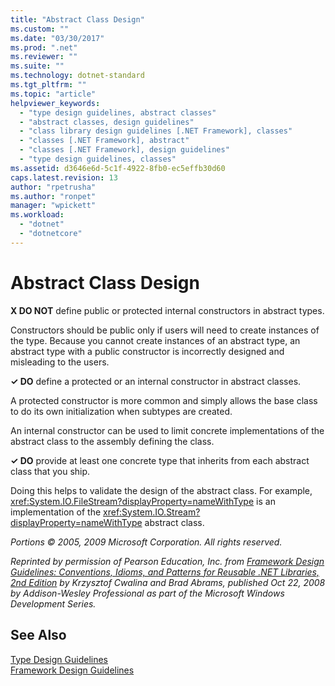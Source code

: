 ```yaml
---
title: "Abstract Class Design"
ms.custom: ""
ms.date: "03/30/2017"
ms.prod: ".net"
ms.reviewer: ""
ms.suite: ""
ms.technology: dotnet-standard
ms.tgt_pltfrm: ""
ms.topic: "article"
helpviewer_keywords: 
  - "type design guidelines, abstract classes"
  - "abstract classes, design guidelines"
  - "class library design guidelines [.NET Framework], classes"
  - "classes [.NET Framework], abstract"
  - "classes [.NET Framework], design guidelines"
  - "type design guidelines, classes"
ms.assetid: d3646e6d-5c1f-4922-8fb0-ec5effb30d60
caps.latest.revision: 13
author: "rpetrusha"
ms.author: "ronpet"
manager: "wpickett"
ms.workload: 
  - "dotnet"
  - "dotnetcore"
---
```

# Abstract Class Design
**X DO NOT** define public or protected internal constructors in abstract types.  
  
 Constructors should be public only if users will need to create instances of the type. Because you cannot create instances of an abstract type, an abstract type with a public constructor is incorrectly designed and misleading to the users.  
  
 **✓ DO** define a protected or an internal constructor in abstract classes.  
  
 A protected constructor is more common and simply allows the base class to do its own initialization when subtypes are created.  
  
 An internal constructor can be used to limit concrete implementations of the abstract class to the assembly defining the class.  
  
 **✓ DO** provide at least one concrete type that inherits from each abstract class that you ship.  
  
 Doing this helps to validate the design of the abstract class. For example,  <xref:System.IO.FileStream?displayProperty=nameWithType> is an implementation of the <xref:System.IO.Stream?displayProperty=nameWithType> abstract class.  
  
 *Portions © 2005, 2009 Microsoft Corporation. All rights reserved.*  
  
 *Reprinted by permission of Pearson Education, Inc. from [Framework Design Guidelines: Conventions, Idioms, and Patterns for Reusable .NET Libraries, 2nd Edition](http://www.informit.com/store/framework-design-guidelines-conventions-idioms-and-9780321545619) by Krzysztof Cwalina and Brad Abrams, published Oct 22, 2008 by Addison-Wesley Professional as part of the Microsoft Windows Development Series.*  
  
## See Also  
 [Type Design Guidelines](type.md)  
 [Framework Design Guidelines](index.md)
